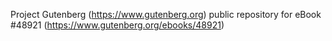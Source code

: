 Project Gutenberg (https://www.gutenberg.org) public repository for eBook #48921 (https://www.gutenberg.org/ebooks/48921)
